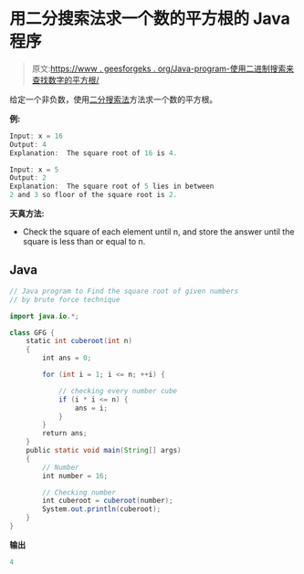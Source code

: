 # 用二分搜索法求一个数的平方根的 Java 程序

> 原文:[https://www . geesforgeks . org/Java-program-使用二进制搜索来查找数字的平方根/](https://www.geeksforgeeks.org/java-program-to-find-the-square-root-of-a-number-using-binary-search/)

给定一个非负数，使用[二分搜索法](https://www.geeksforgeeks.org/binary-search/)方法求一个数的平方根。

**例:**

```java
Input: x = 16
Output: 4
Explanation:  The square root of 16 is 4.

Input: x = 5
Output: 2
Explanation:  The square root of 5 lies in between
2 and 3 so floor of the square root is 2.
```

**天真方法:**

*   Check the square of each element until n, and store the answer until the square is less than or equal to n.

## Java

```java
// Java program to Find the square root of given numbers
// by brute force technique

import java.io.*;

class GFG {
    static int cuberoot(int n)
    {
        int ans = 0;

        for (int i = 1; i <= n; ++i) {

            // checking every number cube
            if (i * i <= n) {
                ans = i;
            }
        }
        return ans;
    }
    public static void main(String[] args)
    {
        // Number
        int number = 16;

        // Checking number
        int cuberoot = cuberoot(number);
        System.out.println(cuberoot);
    }
}
```

**输出**

```java
4

```